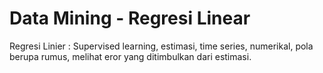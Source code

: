 # Data Mining - Regresi Linear
Regresi Linier : Supervised learning, estimasi, time series, numerikal, pola berupa rumus, melihat eror yang ditimbulkan dari estimasi.
